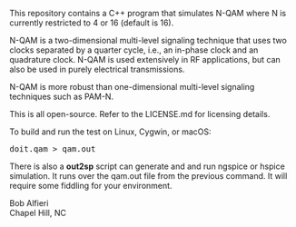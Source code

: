 <p>
This repository contains a C++ program that simulates N-QAM where N is currently restricted to 4 or 16 (default is 16).  
</p>

<p>
N-QAM is a two-dimensional multi-level signaling technique that uses two clocks separated by a quarter cycle, i.e., an in-phase clock and 
an quadrature clock.  N-QAM is used extensively in RF applications, but can also be used in purely electrical transmissions.
</p>

<p>
N-QAM is more robust than one-dimensional multi-level signaling techniques such as PAM-N.
</p>

<p>
This is all open-source.  Refer to the LICENSE.md for licensing details.
</p>

<p>
To build and run the test on Linux, Cygwin, or macOS:
</p>
<pre>
doit.qam > qam.out
</pre>

<p>
There is also a <b>out2sp</b> script can generate and and run ngspice or hspice simulation. It runs over the qam.out file 
from the previous command.  It will require some fiddling for your environment.
</p>

<p>
Bob Alfieri<br>
Chapel Hill, NC
</p>

